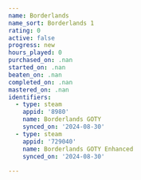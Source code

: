 ```yaml
---
name: Borderlands
name_sort: Borderlands 1
rating: 0
active: false
progress: new
hours_played: 0
purchased_on: .nan
started_on: .nan
beaten_on: .nan
completed_on: .nan
mastered_on: .nan
identifiers:
  - type: steam
    appid: '8980'
    name: Borderlands GOTY
    synced_on: '2024-08-30'
  - type: steam
    appid: '729040'
    name: Borderlands GOTY Enhanced
    synced_on: '2024-08-30'
  
---
```

